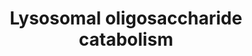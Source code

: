---
authors:
- ReactomeTeam
description: N-Glycosylation is one of the most common co- and posttranslational modifications
  of eukaryotic proteins occurring in the ER lumen. N-glycosylation plays pivotal
  roles in protein folding and intra- or inter-cellular trafficking of N-glycosylated
  proteins. Quality control mechanisms in the ER sift out incorrectly-folded proteins
  from correctly-folded proteins, the former then destined for degradation. Incorrectly-folded
  N-glycans are exported to the cytosol where the process of degradation begins. Once
  the unfolded protein is cleaved from the oligosaccharide (forming free oligosaccharides,
  fOS), step-wise degradation of mannose moieties, both in the cytosol (Suzuki & Harada
  2014) and then in the lysosome (Aronson & Kuranda 1989, Winchester 2005), results
  in complete degradation. Breakdown must be complete to avoid lysosomal storage diseases
  that occur when fragments as small as dimers are left undigested.  View original
  pathway at [http://www.reactome.org/PathwayBrowser/#DIAGRAM=8853383 Reactome].
last-edited: 2021-01-25
organisms:
- Homo sapiens
redirect_from:
- /index.php/Pathway:WP3793
- /instance/WP3793
schema-jsonld:
- '@context': https://schema.org/
  '@id': https://wikipathways.github.io/pathways/WP3793.html
  '@type': Dataset
  creator:
    '@type': Organization
    name: WikiPathways
  description: N-Glycosylation is one of the most common co- and posttranslational
    modifications of eukaryotic proteins occurring in the ER lumen. N-glycosylation
    plays pivotal roles in protein folding and intra- or inter-cellular trafficking
    of N-glycosylated proteins. Quality control mechanisms in the ER sift out incorrectly-folded
    proteins from correctly-folded proteins, the former then destined for degradation.
    Incorrectly-folded N-glycans are exported to the cytosol where the process of
    degradation begins. Once the unfolded protein is cleaved from the oligosaccharide
    (forming free oligosaccharides, fOS), step-wise degradation of mannose moieties,
    both in the cytosol (Suzuki & Harada 2014) and then in the lysosome (Aronson &
    Kuranda 1989, Winchester 2005), results in complete degradation. Breakdown must
    be complete to avoid lysosomal storage diseases that occur when fragments as small
    as dimers are left undigested.  View original pathway at [http://www.reactome.org/PathwayBrowser/#DIAGRAM=8853383
    Reactome].
  keywords:
  - MAN2C1:Zn2+
  - Asparagine N-linked
  - GlcNAc:Man
  - alpha-D-Man-(1->3)-
  - MANBA
  - 'MAN2B1 '
  - H2O
  - Man
  - 'MAN2B2 '
  - GlcNAc
  - MAN2B1:Zn2+
  - MAN2B2:Zn2+
  - glycosylation
  - alpha-D-Man-(1->2)-alpha-D-Man-(1->2)-alpha-D-Man-(1->3)-
  - 'MAN2C1 '
  - 'Zn2+ '
  license: CC0
  name: Lysosomal oligosaccharide catabolism
seo: CreativeWork
title: Lysosomal oligosaccharide catabolism
wpid: WP3793
---
